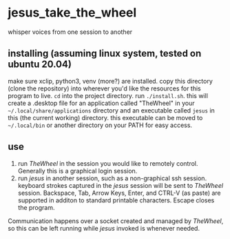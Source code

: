 # jesus_take_the_wheel
whisper voices from one session to another

## installing (assuming linux system, tested on ubuntu 20.04)
make sure xclip, python3, venv (more?) are installed. 
copy this directory (clone the repository) into wherever you'd like the resources for this program to live. 
`cd` into the project directory. run `./install.sh`. 
this will create a .desktop file for an application called "TheWheel" in your `~/.local/share/applications` directory 
and an executable called `jesus` in this (the current working) directory.
this executable can be moved to `~/.local/bin` or another directory on your PATH for easy access.

## use
1. run _TheWheel_ in the session you would like to remotely control. Generally this is a graphical login session.
2. run _jesus_ in another session, such as a non-graphical ssh session. 
keyboard strokes captured in the _jesus_ session will be sent to _TheWheel_ session. 
Backspace, Tab, Arrow Keys, Enter, and CTRL-V (as paste) are supported in additon to standard printable characters.
Escape closes the program.

Communication happens over a socket created and managed by _TheWheel_, so this can be left running while _jesus_
 invoked is whenever needed.
